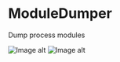 # ModuleDumper
Dump process modules

![Image alt](https://github.com/AikoSimidzu/ModuleDumper/raw/scr/Screenshot_1.png)
![Image alt](https://github.com/AikoSimidzu/ModuleDumper/raw/scr/Screenshot_2.png)
